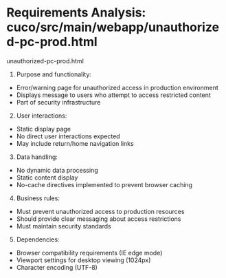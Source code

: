 # Requirements Analysis: cuco/src/main/webapp/unauthorized-pc-prod.html

unauthorized-pc-prod.html
1. Purpose and functionality:
- Error/warning page for unauthorized access in production environment
- Displays message to users who attempt to access restricted content
- Part of security infrastructure

2. User interactions:
- Static display page
- No direct user interactions expected
- May include return/home navigation links

3. Data handling:
- No dynamic data processing
- Static content display
- No-cache directives implemented to prevent browser caching

4. Business rules:
- Must prevent unauthorized access to production resources
- Should provide clear messaging about access restrictions
- Must maintain security standards

5. Dependencies:
- Browser compatibility requirements (IE edge mode)
- Viewport settings for desktop viewing (1024px)
- Character encoding (UTF-8)
